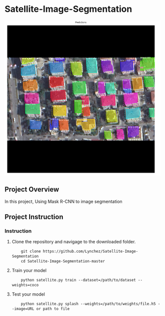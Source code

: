 # Satellite-Image-Segmentation
[//]: # (Image Reference)

[img]: ./assets/1.png "SLAM"

![SLAM][img]

## Project Overview

In this project, Using Mask R-CNN to image segmentation

## Project Instruction

### Instruction

1. Clone the repository and navigage to the downloaded folder.
	```
		git clone https://github.com/Lynchez/Satellite-Image-Segmentation
		cd Satellite-Image-Segmentation-master
	```
2. Train your model
	```
		python satellite.py train --dataset=/path/to/dataset --weights=coco
	```
2. Test your model
	```
		python satellite.py splash --weights=/path/to/weights/file.h5 --image=URL or path to file
	```
